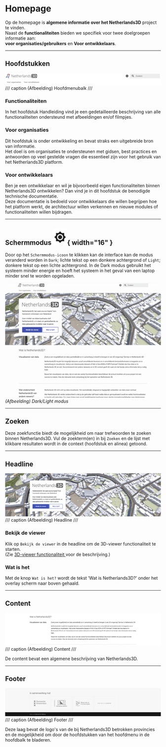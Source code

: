 # Homepage

Op de homepage is **algemene informatie over het Netherlands3D** project te vinden.  
Naast de **functionaliteiten** bieden we specifiek voor twee doelgroepen informatie aan:  
**voor organisaties/gebruikers** en **Voor ontwikkelaars**.

---

## Hoofdstukken

![Building Blocks](../handleiding/imgs/hoofdmenubalk.png)
/// caption
(Afbeelding) Hoofdmenubalk
///

### Functionaliteiten

In het hoofdstuk Handleiding vind je een gedetailleerde beschrijving van alle functionaliteiten ondersteund met
afbeeldingen en/of filmpjes.

### Voor organisaties

Dit hoofdstuk is onder ontwikkeling en bevat straks een uitgebreide bron van informatie.  
Het doel is om organisaties te ondersteunen met gidsen, best practices en antwoorden op veel gestelde vragen die
essentieel zijn voor het gebruik van het Netherlands3D platform.

### Voor ontwikkelaars

Ben je een ontwikkelaar en wil je bijvoorbeeld eigen functionaliteiten binnen Netherlands3D ontwikkelen? Dan vind je
in dit hoofdstuk de benodigde technische documentatie.  
Deze documentatie is bedoeld voor ontwikkelaars die willen begrijpen hoe het platform werkt, de architectuur willen
verkennen en nieuwe modules of functionaliteiten willen bijdragen.

---

## Schermmodus ![Building Blocks](../handleiding/imgs/schermmodus.icon.png){ width="16" }

Door op het `Schermmodus-icoon` te klikken kan de interface kan de modus veranderd worden in `Dark`; lichte tekst op een
donkere achtergrond of `Light`; donkere tekst op een lichte achtergrond. In de Dark modus gebruikt het systeem minder
energie en hoeft het systeem in het geval van een laptop minder snel te worden opgeladen.

![Building Blocks](../handleiding/imgs/schermmodus.gif)
_(Afbeelding) Dark/Light modus_

---

## Zoeken

Deze zoekfunctie biedt de mogelijkheid om naar trefwoorden te zoeken binnen Netherlands3D. Vul de zoekterm(en) in bij
`Zoeken` en de lijst met klikbare resultaten wordt in de context (hoofdstuk en alinea) getoond.

---

## Headline

![Building Blocks](../handleiding/imgs/headliner.png)
/// caption
(Afbeelding) Headline
///

### Bekijk de viewer

Klik op `Bekijk de viewer` in de headline om de 3D-viewer functionaliteit te starten.  
(Zie [3D-viewer functionaliteit ](/docs/handleiding/3D-viewer/) voor de beschrijving.)  
 
### Wat is het

Met de knop `Wat is het?` wordt de tekst ’Wat is Netherlands3D?’ onder het overlay scherm naar boven gehaald.

---

## Content

![Building Blocks](../handleiding/imgs/content.png)
/// caption
(Afbeelding) Content
///

De content bevat een algemene beschrijving van Netherlands3D.

---

## Footer

![Building Blocks](../handleiding/imgs/footer.png)
/// caption
(Afbeelding) Footer
///

Deze laag bevat de logo's van de bij Netherlands3D betrokken provincies en de mogelijkheid om door de hoofdstukken van
het hoofdmenu in de hoofdbalk te bladeren.